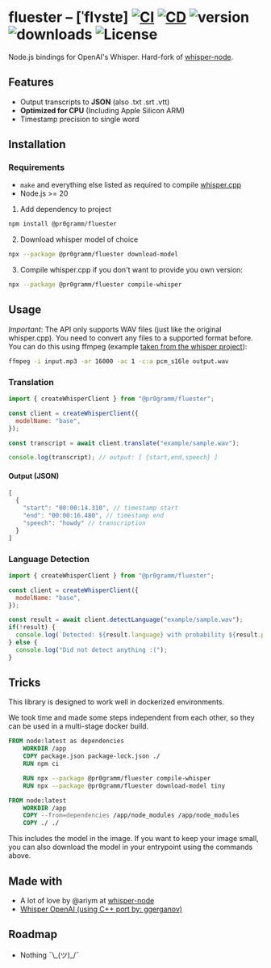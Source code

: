 # fluester – [ˈflʏstɐ] [![CI](https://github.com/pr0gramm-com/fluester/actions/workflows/CI.yml/badge.svg)](https://github.com/pr0gramm-com/fluester/actions/workflows/CI.yml) [![CD](https://github.com/pr0gramm-com/fluester/actions/workflows/CD.yml/badge.svg)](https://github.com/pr0gramm-com/fluester/actions/workflows/CD.yml) ![version](https://img.shields.io/npm/v/%40pr0gramm/fluester) ![downloads](https://img.shields.io/npm/dm/%40pr0gramm/fluester) ![License](https://img.shields.io/npm/l/%40pr0gramm%2Ffluester)

Node.js bindings for OpenAI's Whisper. Hard-fork of [whisper-node](https://github.com/ariym/whisper-node).

## Features
- Output transcripts to **JSON** (also .txt .srt .vtt)
- **Optimized for CPU** (Including Apple Silicon ARM)
- Timestamp precision to single word

## Installation
### Requirements
- `make` and everything else listed as required to compile [whisper.cpp](https://github.com/ggerganov/whisper.cpp)
- Node.js >= 20

1. Add dependency to project
```sh
npm install @pr0gramm/fluester
```

2. Download whisper model of choice
```sh
npx --package @pr0gramm/fluester download-model
```

3. Compile whisper.cpp if you don't want to provide you own version:
```sh
npx --package @pr0gramm/fluester compile-whisper
```

## Usage
*Important*: The API only supports WAV files (just like the original whisper.cpp). You need to convert any files to a supported format before.
You can do this using ffmpeg (example [taken from the whisper project](https://github.com/ggerganov/whisper.cpp)):
```sh
ffmpeg -i input.mp3 -ar 16000 -ac 1 -c:a pcm_s16le output.wav
```

### Translation
```js
import { createWhisperClient } from "@pr0gramm/fluester";

const client = createWhisperClient({
  modelName: "base",
});

const transcript = await client.translate("example/sample.wav");

console.log(transcript); // output: [ {start,end,speech} ]
```

#### Output (JSON)
```js
[
  {
    "start": "00:00:14.310", // timestamp start
    "end": "00:00:16.480", // timestamp end
    "speech": "howdy" // transcription
  }
]
```

### Language Detection
```js
import { createWhisperClient } from "@pr0gramm/fluester";

const client = createWhisperClient({
  modelName: "base",
});

const result = await client.detectLanguage("example/sample.wav");
if(!result) {
  console.log(`Detected: ${result.language} with probability ${result.probability}`);
} else {
  console.log("Did not detect anything :(");
}
```


## Tricks
This library is designed to work well in dockerized environments.

We took time and made some steps independent from each other, so they can be used in a multi-stage docker build.
```Dockerfile
FROM node:latest as dependencies
    WORKDIR /app
    COPY package.json package-lock.json ./
    RUN npm ci

    RUN npx --package @pr0gramm/fluester compile-whisper
    RUN npx --package @pr0gramm/fluester download-model tiny

FROM node:latest
    WORKDIR /app
    COPY --from=dependencies /app/node_modules /app/node_modules
    COPY ./ ./
```
This includes the model in the image. If you want to keep your image small, you can also download the model in your entrypoint using the commands above.

## Made with
- A lot of love by @ariym at [whisper-node](https://github.com/ariym/whisper-node)
- [Whisper OpenAI (using C++ port by: ggerganov)](https://github.com/ggerganov/whisper.cpp)

## Roadmap
- Nothing ¯\\\_(ツ)_/¯
